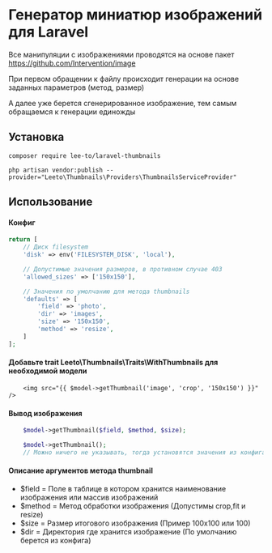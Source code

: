 # Генератор миниатюр изображений для Laravel

Все манипуляции с изображениями проводятся на основе пакет https://github.com/Intervention/image

При первом обращении к файлу происходит генерации на основе заданных параметров (метод, размер)

А далее уже берется сгенерированное изображение, тем самым обращаемся к генерации единожды

## Установка

```shell
composer require lee-to/laravel-thumbnails
```

```shell
php artisan vendor:publish --provider="Leeto\Thumbnails\Providers\ThumbnailsServiceProvider"
```

## Использование 
#### Конфиг

```php
return [
    // Диск filesystem
    'disk' => env('FILESYSTEM_DISK', 'local'),

    // Допустимые значения размеров, в противном случае 403
    'allowed_sizes' => ['150x150'],

    // Значения по умолчанию для метода thumbnails
    'defaults' => [
        'field' => 'photo',
        'dir' => 'images',
        'size' => '150x150',
        'method' => 'resize',
    ]
];
```
#### Добавьте trait Leeto\Thumbnails\Traits\WithThumbnails для необходимой модели

```vue
    <img src="{{ $model->getThumbnail('image', 'crop', '150x150') }}" />
```

#### Вывод изображения

```php
    $model->getThumbnail($field, $method, $size);
```

```php
    $model->getThumbnail();
    // Можно ничего не указывать, тогда установятся значения из конфига defaults
```

#### Описание аргументов метода thumbnail

- $field = Поле в таблице в котором хранится наименование изображения или массив изображений
- $method = Метод обработки изображения (Допустимы crop,fit и resize)
- $size = Размер итогового изображения (Пример 100x100 или 100)
- $dir = Директория где хранится изображение (По умолчанию берется из конфига)
